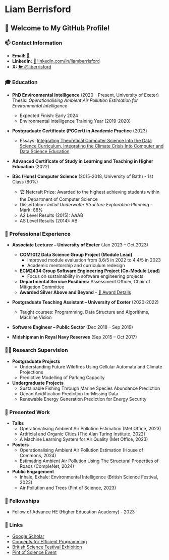 # Liam Berrisford

## 👋 Welcome to My GitHub Profile!

### 📫 Contact Information
- **Email:** [📧 ](mailto:liberrisford@gmail.com)
- **LinkedIn:** [🔗 linkedin.com/in/liamberrisford](https://linkedin.com/in/liamberrisford/)
- **X:** [🐦 @liberrisford](https://twitter.com/liberrisford)

### 🎓 Education
- **PhD Environmental Intelligence** (2020 - Present, University of Exeter)  
  Thesis: *Operationalising Ambient Air Pollution Estimation for Environmental Intelligence*  
  - Expected Finish: Early 2024
  - Environmental Intelligence Training Year (2019-2020)

- **Postgraduate Certificate (PGCert) in Academic Practice** (2023)
  - Essays: [Integrating Theoretical Computer Science Into the Data Science Curriculum, Integrating the Climate Crisis Into Computer and Data Science Education](https://liamberrisford.info/my-work/pgcert-in-academic-practice-essays/)

- **Advanced Certificate of Study in Learning and Teaching in Higher Education** (2022)

- **BSc (Hons) Computer Science** (2015-2018, University of Bath) - 1st Class (80%)
  - 🏆 Netcraft Prize: Awarded to the highest achieving students within the Department of Computer Science
  - Dissertation: *Initial Underwater Structure Exploration Planning* - Mark: 88%
  - A2 Level Results (2015): A*A*AB
  - AS Level Results (2014): AB

### 💼 Professional Experience
- **Associate Lecturer – University of Exeter** (Jan 2023 – Oct 2023)
  - **COM1012 Data Science Group Project (Module Lead)**
    - Improved module evaluation from 3.6/5 in 2022 to 4.4/5 in 2023
    - Academic mentorship and curriculum redesign
  - **ECM2434 Group Software Engineering Project (Co-Module Lead)**
    - Focus on sustainability in software engineering projects
  - **Departmental Service Positions:** Assessment Officer, Chair of Mitigation Committee
  - **Awarded Silver Above and Beyond** - [🏅 Award Details](https://www.exeter.ac.uk/staff/benefits/reward/aboveandbeyond/)

- **Postgraduate Teaching Assistant – University of Exeter** (2020-2022)
  - Taught courses: Programming, Data Structure and Algorithms, Machine Vision
- **Software Engineer – Public Sector** (Dec 2018 – Sep 2019)
- **Midshipman in Royal Navy Reserves** (Sep 2015 – Oct 2017)

### 🧑‍🏫 Research Supervision
- **Postgraduate Projects**
  - Understanding Future Wildfires Using Cellular Automata and Climate Projections
  - Predictive Modelling of Parking Capacity
- **Undergraduate Projects**
  - Sustainable Fishing Through Marine Species Abundance Prediction
  - Ocean Acidification Prediction for Missing Data
  - Renewable Energy Generation Prediction for Energy Security

### 📢 Presented Work
- **Talks**
  - Operationalising Ambient Air Pollution Estimation (Met Office, 2023)
  - Artificial and Organic Cities (The Alan Turing Institute, 2022)
  - A Machine Learning System for Air Quality (Met Office, 2023)
- **Posters**
  - Operationalising Ambient Air Pollution Estimation (House of Commons, 2024)
  - Estimating Ambient Air Pollution Using The Structural Properties of Roads (CompleNet, 2024)
- **Public Engagement**
  - Inhale, Exhale: Environmental Intelligence (British Science Festival, 2023)
  - Air Pollution and Trees (Pint of Science, 2023)

### 🏅 Fellowships
- Fellow of Advance HE (Higher Education Academy) - 2023

### 🔗 Links
- [Google Scholar](https://scholar.google.com/citations?hl=en&user=KX-R8YYAAAAJ)
- [Concepts for Efficient Programming](https://github.com/berrli/ConceptsForEfficientProgramming)
- [British Science Festival Exhibition](https://news.exeter.ac.uk/faculty-of-environment-science-and-economy/british-science-festival-exhibition-aims-to-demystify-environmental-intelligence-through-art/)
- [Pint of Science Event](https://pintofscience.co.uk/event/ai-mazing-technologies)
